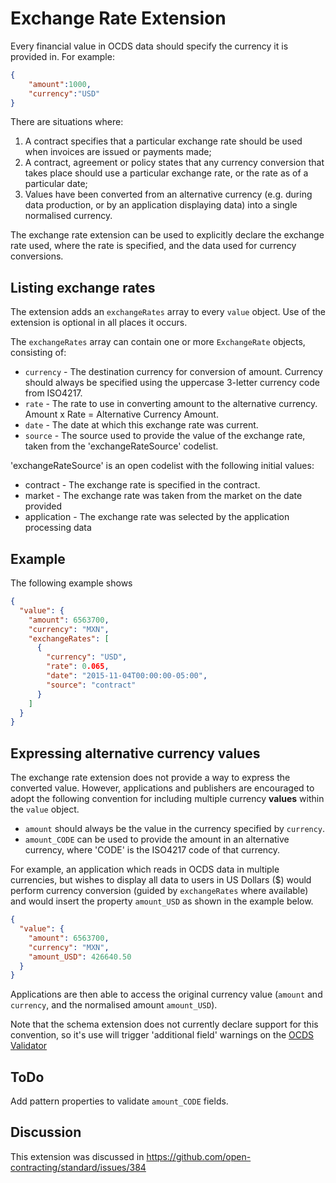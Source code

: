 # Exchange Rate Extension

Every financial value in OCDS data should specify the currency it is provided in. For example:

```json
{
    "amount":1000,
    "currency":"USD"
}
```

There are situations where:

1. A contract specifies that a particular exchange rate should be used when invoices are issued or payments made;
2. A contract, agreement or policy states that any currency conversion that takes place should use a particular exchange rate, or the rate as of a particular date;
3. Values have been converted from an alternative currency (e.g. during data production, or by an application displaying data) into a single normalised currency.

The exchange rate extension can be used to explicitly declare the exchange rate used, where the rate is specified, and the data used for currency conversions. 

## Listing exchange rates

The extension adds an `exchangeRates` array to every `value` object. Use of the extension is optional in all places it occurs. 

The `exchangeRates` array can contain one or more `ExchangeRate` objects, consisting of:

* `currency` - The destination currency for conversion of amount. Currency should always be specified using the uppercase 3-letter currency code from ISO4217.
* `rate` - The rate to use in converting amount to the alternative currency. Amount x Rate = Alternative Currency Amount.
* `date` - The date at which this exchange rate was current.
* `source` - The source used to provide the value of the exchange rate, taken from the 'exchangeRateSource' codelist.

'exchangeRateSource' is an open codelist with the following initial values:

* contract - The exchange rate is specified in the contract.
* market - The exchange rate was taken from the market on the date provided
* application - The exchange rate was selected by the application processing data


## Example
The following example shows 

```json
{
  "value": {
    "amount": 6563700,
    "currency": "MXN",
    "exchangeRates": [
      {
        "currency": "USD",
        "rate": 0.065,
        "date": "2015-11-04T00:00:00-05:00",
        "source": "contract"
      }
    ]
  }
}
```

## Expressing alternative currency values

The exchange rate extension does not provide a way to express the converted value. However, applications and publishers are encouraged to adopt the following convention for including multiple currency **values** within the `value` object.

* `amount` should always be the value in the currency specified by `currency`.
* `amount_CODE` can be used to provide the amount in an alternative currency, where 'CODE' is the ISO4217 code of that currency. 

For example, an application which reads in OCDS data in multiple currencies, but wishes to display all data to users in US Dollars ($) would perform currency conversion (guided by `exchangeRates` where available) and would insert the property `amount_USD` as shown in the example below.

```json
{
  "value": {
    "amount": 6563700,
    "currency": "MXN",
    "amount_USD": 426640.50
  }
}
```

Applications are then able to access the original currency value (`amount` and `currency`, and the normalised amount `amount_USD`).

Note that the schema extension does not currently declare support for this convention, so it's use will trigger 'additional field' warnings on the [OCDS Validator](http://standard.open-contracting.org/validator/)

## ToDo

Add pattern properties to validate `amount_CODE` fields. 

## Discussion

This extension was discussed in https://github.com/open-contracting/standard/issues/384 